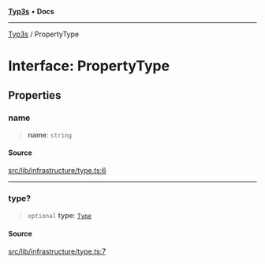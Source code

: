 [**Typ3s**](../README.md) • **Docs**

***

[Typ3s](../README.md) / PropertyType

# Interface: PropertyType

## Properties

### name

> **name**: `string`

#### Source

[src/lib/infrastructure/type.ts:6](https://github.com/data7expressions/typ3s/blob/0f522cb/src/lib/infrastructure/type.ts#L6)

***

### type?

> `optional` **type**: [`Type`](../classes/Type.md)

#### Source

[src/lib/infrastructure/type.ts:7](https://github.com/data7expressions/typ3s/blob/0f522cb/src/lib/infrastructure/type.ts#L7)
